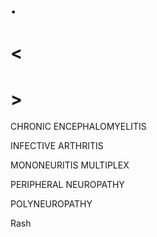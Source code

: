 # .

# <

# >

CHRONIC ENCEPHALOMYELITIS

INFECTIVE ARTHRITIS

MONONEURITIS MULTIPLEX

PERIPHERAL NEUROPATHY

POLYNEUROPATHY

Rash
